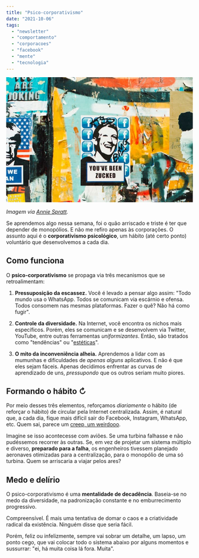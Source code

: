 ```yaml
---
title: "Psico-corporativismo"
date: "2021-10-06"
tags: 
  - "newsletter"
  - "comportamento"
  - "corporacoes"
  - "facebook"
  - "mente"
  - "tecnologia"
---
```


![annie-spratt-5psJeebVp9o-unsplash(1).jpg](images/9df8a5a6-5249-4b57-813c-11f8d6fbf50b.jpg)

_Imagem via_ [_Annie Spratt_](https://unsplash.com/@anniespratt)_._

Se aprendemos algo nessa semana, foi o quão arriscado e triste é ter que depender de monopólios. E não me refiro apenas às corporações. O assunto aqui é o **corporativismo psicológico**, um hábito (até certo ponto) voluntário que desenvolvemos a cada dia.

## Como funciona

O **psico-corporativismo** se propaga via três mecanismos que se retroalimentam:

1. **Pressuposição da escassez.** Você é levado a pensar algo assim: "Todo mundo usa o WhatsApp. Todos se comunicam via escárnio e ofensa. Todos consomem nas mesmas plataformas. Fazer o quê? Não há como fugir".
    
2. **Controle da diversidade.** Na Internet, você encontra os nichos mais específicos. Porém, eles se comunicam e se desenvolvem via Twitter, YouTube, entre outras ferramentas _uniformizantes_. Então, são tratados como "tendências" ou "[estéticas](https://www.youtube.com/trends/articles/youtube-aesthetics/)".
    
3. **O mito da inconveniência alheia.** Aprendemos a lidar com as mumunhas e dificuldades de _apenas alguns_ aplicativos. E não é que eles sejam fáceis. Apenas decidimos enfrentar as curvas de aprendizado de uns, _pressupondo_ que os outros seriam muito piores.
    

## Formando o hábito ↻

Por meio desses três elementos, reforçamos _diariamente_ o hábito (de reforçar o hábito) de circular pela Internet centralizada. Assim, é natural que, a cada dia, fique mais difícil sair do Facebook, Instagram, WhatsApp, etc. Quem sai, parece um [creep, um weirdooo](https://www.youtube.com/watch?v=XFkzRNyygfk).

Imagine se isso acontecesse com aviões. Se uma turbina falhasse e não pudéssemos recorrer às outras. Se, em vez de projetar um sistema múltiplo e diverso, **preparado para a falha**, os engenheiros tivessem planejado aeronaves otimizadas para a centralização, para o monopólio de uma só turbina. Quem se arriscaria a viajar pelos ares?

## Medo e delírio

O psico-corporativismo é uma **mentalidade de decadência**. Baseia-se no medo da diversidade, na padronização constante e no emburrecimento progressivo.

Compreensível. É mais uma tentativa de domar o caos e a criatividade radical da existência. Ninguém disse que seria fácil.

Porém, feliz ou infelizmente, sempre vai sobrar um detalhe, um lapso, um ponto cego, que vai colocar todo o sistema abaixo por alguns momentos e sussurrar: "ei, há muita coisa lá fora. Muita".

